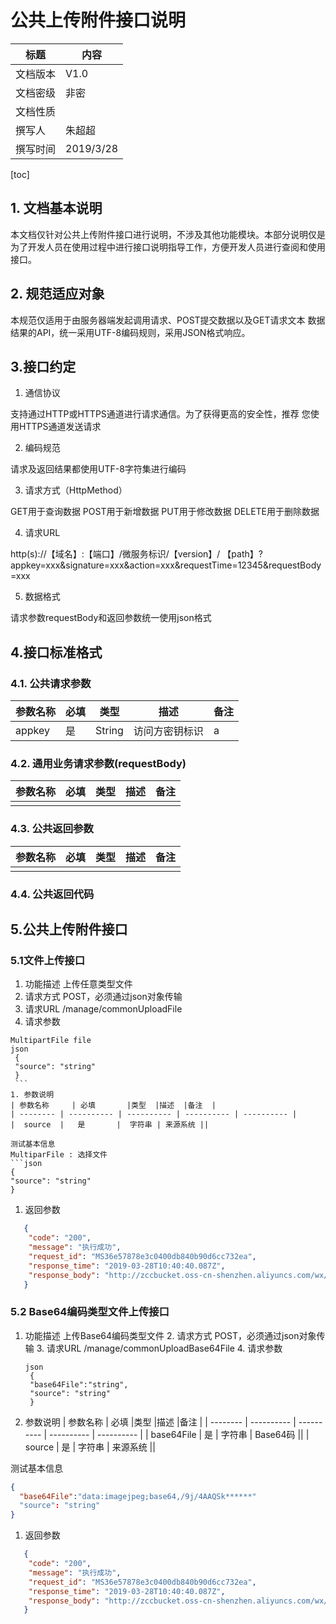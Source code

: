 # 公共上传附件接口说明

| 标题     | 内容        |
| -------- | ---------- |
| 文档版本 | V1.0      |
| 文档密级 | 非密       |
| 文档性质 |  |
| 撰写人   | 朱超超     |
| 撰写时间 | 2019/3/28  |
[toc]
## 1. 文档基本说明

   本文档仅针对公共上传附件接口进行说明，不涉及其他功能模块。本部分说明仅是为了开发人员在使用过程中进行接口说明指导工作，方便开发人员进行查阅和使用接口。

## 2. 规范适应对象

   本规范仅适用于由服务器端发起调用请求、POST提交数据以及GET请求文本
   数据结果的API，统一采用UTF-8编码规则，采用JSON格式响应。

## 3.接口约定

1. 通信协议

支持通过HTTP或HTTPS通道进行请求通信。为了获得更高的安全性，推荐
您使用HTTPS通道发送请求

2. 编码规范

请求及返回结果都使用UTF-8字符集进行编码

3. 请求方式（HttpMethod）

GET用于查询数据
POST用于新增数据
PUT用于修改数据
DELETE用于删除数据

4. 请求URL

http(s)://【域名】:【端口】/微服务标识/【version】/
【path】?appkey=xxx&signature=xxx&action=xxx&requestTime=12345&requestBody=xxx

5. 数据格式

请求参数requestBody和返回参数统一使用json格式

## 4.接口标准格式

### 4.1. 公共请求参数

| 参数名称     | 必填       |类型  |描述  |备注  |
| -------- | ---------- | ---------- | ---------- | ---------- |
| appkey | 是      |String|访问方密钥标识|a|

### 4.2. 通用业务请求参数(requestBody)

| 参数名称     | 必填       |类型  |描述  |备注  |
| -------- | ---------- | ---------- | ---------- | ---------- |
|  |       ||||

### 4.3. 公共返回参数

| 参数名称     | 必填       |类型  |描述  |备注  |
| -------- | ---------- | ---------- | ---------- | ---------- |
|  |       |||| 

### 4.4. 公共返回代码

## 5.公共上传附件接口

### 5.1文件上传接口

   1. 功能描述
        上传任意类型文件
   2. 请求方式
        POST，必须通过json对象传输
   3. 请求URL
        /manage/commonUploadFile
   4. 请求参数
   ```
   MultipartFile file
   json
    {
    "source": "string"
    }
    ```
1. 参数说明
| 参数名称     | 必填       |类型  |描述  |备注  |
| -------- | ---------- | ---------- | ---------- | ---------- |
|  source  |   是       |  字符串 | 来源系统 || 

测试基本信息
MultiparFile : 选择文件
```json
{
  "source": "string"
}
```

1. 返回参数

```json
   {
    "code": "200",
    "message": "执行成功",
    "request_id": "MS36e57878e3c0400db840b90d6cc732ea",
    "response_time": "2019-03-28T10:40:40.087Z",
    "response_body": "http://zccbucket.oss-cn-shenzhen.aliyuncs.com/wx/201903/1553740840785.docx?Expires=1869100840&OSSAccessKeyId=LTAIh1KsrMpjgeO8&Signature=eFHDIuiLJhTGhlHpEk2l5xsb6rM%3D"
   }
```
### 5.2 Base64编码类型文件上传接口
1. 功能描述
        上传Base64编码类型文件
   2. 请求方式
        POST，必须通过json对象传输
   3. 请求URL
        /manage/commonUploadBase64File
   4. 请求参数
   ```
   json
    {
    "base64File":"string",
    "source": "string"
    }
    ```
1. 参数说明
| 参数名称     | 必填       |类型  |描述  |备注  |
| -------- | ---------- | ---------- | ---------- | ---------- |
|  base64File |   是       |  字符串 | Base64码 || 
|  source  |   是       |  字符串 | 来源系统 || 

测试基本信息
```json
{
  "base64File":"data:imagejpeg;base64,/9j/4AAQSk******"
  "source": "string"
}
```

1. 返回参数

```json
   {
    "code": "200",
    "message": "执行成功",
    "request_id": "MS36e57878e3c0400db840b90d6cc732ea",
    "response_time": "2019-03-28T10:40:40.087Z",
    "response_body": "http://zccbucket.oss-cn-shenzhen.aliyuncs.com/wx/201903/1553739824201.jpeg?Expires=1869105970&OSSAccessKeyId=LTAIh1KsrMpjgeO8&Signature=qyLpNEVeBZxMXa6Lgo05Roh8TPw%3D"
   }
```
